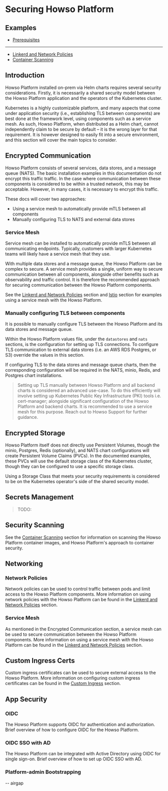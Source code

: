 # Securing Howso Platform 

## Examples

- [Prerequisites](../prereqs/README.md)
---
- [Linkerd and Network Policies](linkerd/README.md)
- [Container Scanning](container-scanning/README.md)


## Introduction

Howso Platform installed on-prem via Helm charts requires several security considerations. Firstly, it is necessarily a shared security model between the Howso Platform application and the operators of the Kubernetes cluster.

Kubernetes is a highly customizable platform, and many aspects that come under application security (i.e., establishing TLS between components) are best done at the framework level, using components such as a service mesh. As such, Howso Platform, when distributed as a Helm chart, cannot independently claim to be secure by default – it is the wrong layer for that requirement. It is however designed to easily fit into a secure environment, and this section will cover the main topics to consider.

## Encrypted Communication

Howso Platform consists of several services, data stores, and a message queue (NATS). The basic installation examples in this documentation do not encrypt this traffic traffic.  In the case where communication between these components is considered to be within a trusted network, this may be acceptable. However, in many cases, it is necessary to encrypt this traffic. 

These docs will cover two approaches:

- Using a service mesh to automatically provide mTLS between all components
- Manually configuring TLS to NATS and external data stores

### Service Mesh

Service mesh can be installed to automatically provide mTLS between all communicating endpoints. Typically, customers with larger Kubernetes teams will likely have a service mesh that they use.

With multiple data stores and a message queue, the Howso Platform can be complex to secure. A service mesh provides a single, uniform way to secure communication between all components, alongside other benefits such as observability and traffic control.  It is therefore the recommended approach for securing communication between the Howso Platform components.

See the [Linkerd and Network Policies](../linkerd/README.md) section and [Istio](../istio/README.md) section for examples using a service mesh with the Howso Platform.

### Manually configuring TLS between components

It is possible to manually configure TLS between the Howso Platform and its data stores and message queue. 

Within the Howso Platform values file, under the `datastores` and `nats` sections, is the configuration for setting up TLS connections.  To configure TLS communication to external data stores (i.e. an AWS RDS Postgres, or S3) override the values in this section.

If configuring TLS to the data stores and message queue charts, then the corresponding configuration will be required in the NATS, minio, Redis, and Postgres chart installations.

> Setting up TLS manually between Howso Platform and all backend charts is considered an advanced use-case.  To do this efficiently will involve setting up Kubernetes Public Key Infrastructure (PKI) tools i.e. cert-manager; alongside significant configuration of the Howso Platform and backend charts.  It is recommended to use a service mesh for this purpose.  Reach out to Howso Support for further guidance. 



## Encrypted Storage

Howso Platform itself does not directly use Persistent Volumes, though the minio, Postgres, Redis (optionally), and NATS chart configurations will create Persistent Volume Claims (PVCs).  In the documented examples, these PVCs will use the default storage class of the Kubernetes cluster, though they can be configured to use a specific storage class. 

Using a Storage Class that meets your security requirements is considered to be on the Kubernetes operator's side of the shared security model. 

## Secrets Management

> TODO: 

## Security Scanning 

See the [Container Scanning](../container-images/README.md#howsos-approach) section for information on scanning the Howso Platform container images, and Howso Platform's approach to container security.



## Networking

### Network Policies

Network policies can be used to control traffic between pods and limit access to the Howso Platform components. More information on using network policies with the Howso Platform can be found in the [Linkerd and Network Policies](linkerd/README.md) section.

### Service Mesh

As mentioned in the Encrypted Communication section, a service mesh can be used to secure communication between the Howso Platform components. More information on using a service mesh with the Howso Platform can be found in the [Linkerd and Network Policies](linkerd/README.md) section.

## Custom Ingress Certs

Custom ingress certificates can be used to secure external access to the Howso Platform. More information on configuring custom ingress certificates can be found in the [Custom Ingress](custom-ingress/README.md) section.

## App Security

### OIDC

The Howso Platform supports OIDC for authentication and authorization. Brief overview of how to configure OIDC for the Howso Platform.

### OIDC SSO with AD

The Howso Platform can be integrated with Active Directory using OIDC for single sign-on. Brief overview of how to set up OIDC SSO with AD.

### Platform-admin Bootstrapping




-- airgap
